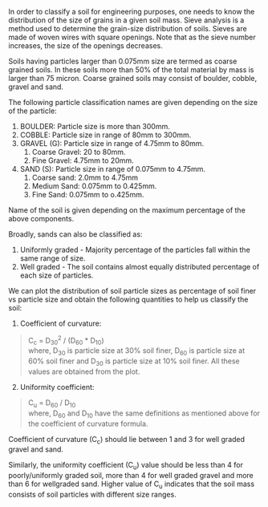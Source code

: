 In order to classify a soil for engineering purposes, one needs to know the distribution of the size of grains in a given soil mass. Sieve analysis is a method used to determine the grain-size distribution of soils. Sieves are made of woven wires with square openings. Note that as the sieve number increases, the size of the openings decreases.

Soils having particles larger than 0.075mm size are termed as coarse grained soils. In these soils more than 50% of the total material by mass is larger than 75 micron. Coarse grained soils may consist of boulder, cobble, gravel and sand. 

The following particle classification names are given depending on the size of the particle:
1. BOULDER: Particle size is more than 300mm.
2. COBBLE: Particle size in range of 80mm to 300mm.
3. GRAVEL (G): Particle size in range of 4.75mm to 80mm.
	1. Coarse Gravel: 20 to 80mm.
	2. Fine Gravel: 4.75mm to 20mm.
4. SAND (S): Particle size in range of 0.075mm to 4.75mm.
	1. Coarse sand: 2.0mm to 4.75mm
	2. Medium Sand: 0.075mm to 0.425mm.
	3. Fine Sand: 0.075mm to o.425mm.

Name of the soil is given depending on the maximum percentage of the above components.

Broadly, sands can also be classified as:
1. Uniformly graded - Majority percentage of the particles fall within the same range of size. 
2. Well graded - The soil contains almost equally distributed percentage of each size of particles.

We can plot the distribution of soil particle sizes as percentage of soil finer vs particle size and obtain the following quantities to help us classify the soil:
1. Coefficient of curvature:
> C<sub>c</sub> = D<sub>30</sub><sup>2</sup> / (D<sub>60</sub> * D<sub>10</sub>) <br />
> where, D<sub>30</sub> is particle size at 30% soil finer, D<sub>60</sub> is particle size at 60% soil finer and D<sub>30</sub> is particle size at 10% soil finer. All these values are obtained from the plot.
2. Uniformity coefficient:
> C<sub>u</sub> = D<sub>60</sub> / D<sub>10</sub> <br />
> where, D<sub>60</sub> and D<sub>10</sub> have the same definitions as mentioned above for the coefficient of curvature formula.

Coefficient of curvature (C<sub>c</sub>) should lie between 1 and 3 for well graded gravel and sand. 

Similarly, the uniformity coefficient (C<sub>u</sub>) value should be less than 4 for poorly/uniformly graded soil, more than 4 for well graded gravel and more than 6 for wellgraded sand. Higher value of C<sub>u</sub> indicates that the soil mass consists of soil particles with different size ranges.
